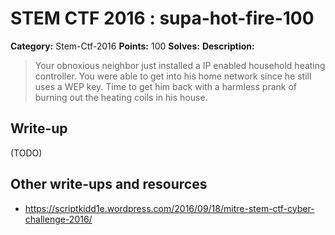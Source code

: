 # STEM CTF 2016 : supa-hot-fire-100

**Category:** Stem-Ctf-2016
**Points:** 100
**Solves:**
**Description:**

> Your obnoxious neighbor just installed a IP enabled household heating controller. You were able to get into his home network since he still uses a WEP key. Time to get him back with a harmless prank of burning out the heating coils in his house.

## Write-up

(TODO)

## Other write-ups and resources

* https://scriptkidd1e.wordpress.com/2016/09/18/mitre-stem-ctf-cyber-challenge-2016/
